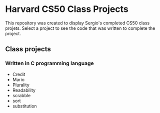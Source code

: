 # Harvard CS50 Class Projects

This repository was created to display Sergio's completed CS50 class projets. Select a project to see the code that was written to complete the project.  

## Class projects

### Written in C programming language

- Credit
- Mario
- Plurality
- Readability
- scrabble
- sort
- substitution



